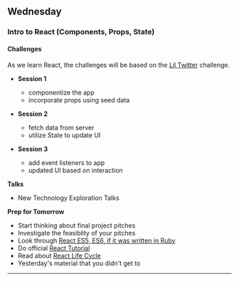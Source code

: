 ## Wednesday
### Intro to React (Components, Props, State)

#### Challenges

As we learn React, the challenges will be based on the [Lil Twitter](../../../../lil-twitter-react-challenge) challenge.

- **Session 1**

  - componentize the app
  - incorporate props using seed data

- **Session 2**

  - fetch data from server
  - utilize State to update UI

- **Session 3**

  - add event listeners to app
  - updated UI based on interaction


**Talks**

- New Technology Exploration Talks

**Prep for Tomorrow**

  - Start thinking about final project pitches
  - Investigate the feasiblity of your pitches
  - Look through [React ES5, ES6, if it was written in Ruby](https://github.com/nyc-salamanders-2016/phase-3-guide/wiki/React-Translations-(ES5,-ES6,-if-it-was-Ruby))
  - Do official [React Tutorial](https://facebook.github.io/react/docs/tutorial.html)
  - Read about [React Life Cycle](https://facebook.github.io/react/docs/component-specs.html)
  - Yesterday's material that you didn't get to

---
